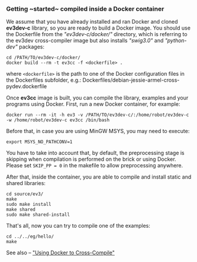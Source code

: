 ### Getting ~started~ compiled inside a Docker container

We assume that you have already installed and ran Docker and cloned
**ev3dev-c** library, so you are ready to build a Docker image. You should
use the Dockerfile from the _"ev3dev-c/docker/"_ directory, which is
referring to the ev3dev cross-compiler image but also installs _"swig3.0"_
and _"python-dev"_ packages:

    cd /PATH/TO/ev3dev-c/docker/
    docker build --rm -t ev3cc -f <dockerfile> .

where `<dockerfile>` is the path to one of the Docker configuration files in the Dockerfiles subfolder, e.g.:
     Dockerfiles/debian-jessie-armel-cross-pydev.dockerfile

Once **ev3cc** image is built, you can compile the library, examples and your
programs using Docker. First, run a new Docker container, for example:

    docker run --rm -it -h ev3 -v /PATH/TO/ev3dev-c/:/home/robot/ev3dev-c -w /home/robot/ev3dev-c ev3cc /bin/bash

Before that, in case you are using MinGW MSYS, you may need to execute:

    export MSYS_NO_PATHCONV=1

You have to take into account that, by default, the preprocessing stage
is skipping when compilation is performed on the brick or using Docker.
Please set `SKIP_PP = 0` in the makefile to allow preprocessing anywhere.

After that, inside the container, you are able to compile and install
static and shared libraries:

    cd source/ev3/
    make
    sudo make install
    make shared
    sudo make shared-install

That's all, now you can try to compile one of the examples:

    cd ../../eg/hello/
    make

See also – ["Using Docker to Cross-Compile"][ev3dev-cross]

[ev3dev-cross]: http://www.ev3dev.org/docs/tutorials/using-docker-to-cross-compile/
